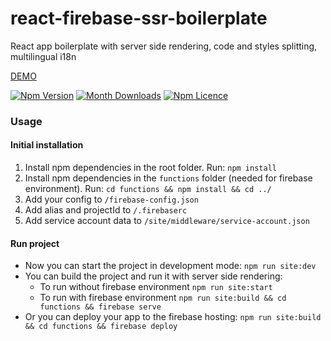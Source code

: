 # react-firebase-ssr-boilerplate
React app boilerplate with server side rendering, code and styles splitting, multilingual i18n

[DEMO](https://react-firebase-chat-11658.firebaseapp.com/)

[![Npm Version](https://badge.fury.io/js/react-firebase-ssr-boilerplate.svg)](https://www.npmjs.com/package/react-firebase-ssr-boilerplate)
[![Month Downloads](https://img.shields.io/npm/dm/react-firebase-ssr-boilerplate.svg)](http://npm-stat.com/charts.html?package=react-firebase-ssr-boilerplate)
[![Npm Licence](https://img.shields.io/npm/l/react-firebase-ssr-boilerplate.svg)](https://www.npmjs.com/package/react-firebase-ssr-boilerplate)

### Usage
#### Initial installation
1. Install npm dependencies in the root folder. Run:
`npm install` 
2. Install npm dependencies in the `functions` folder (needed for firebase environment). Run:
`cd functions && npm install && cd ../`
3. Add your config to `/firebase-config.json`
4. Add alias and projectId to `/.firebaserc`
5. Add service account data to `/site/middleware/service-account.json`

#### Run project
- Now you can start the project in development mode:
`npm run site:dev`
- You can build the project and run it with server side rendering:
  - To run without firebase environment `npm run site:start`
  - To run with firebase environment `npm run site:build && cd functions && firebase serve`
- Or you can deploy your app to the firebase hosting:
`npm run site:build && cd functions && firebase deploy`